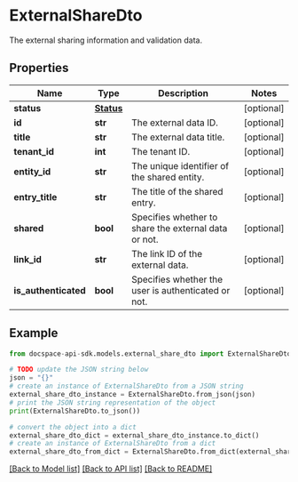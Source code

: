 # ExternalShareDto
The external sharing information and validation data.

## Properties

Name | Type | Description | Notes
------------ | ------------- | ------------- | -------------
**status** | [**Status**](Status.md) |  | [optional] 
**id** | **str** | The external data ID. | [optional] 
**title** | **str** | The external data title. | [optional] 
**tenant_id** | **int** | The tenant ID. | [optional] 
**entity_id** | **str** | The unique identifier of the shared entity. | [optional] 
**entry_title** | **str** | The title of the shared entry. | [optional] 
**shared** | **bool** | Specifies whether to share the external data or not. | [optional] 
**link_id** | **str** | The link ID of the external data. | [optional] 
**is_authenticated** | **bool** | Specifies whether the user is authenticated or not. | [optional] 

## Example

```python
from docspace-api-sdk.models.external_share_dto import ExternalShareDto

# TODO update the JSON string below
json = "{}"
# create an instance of ExternalShareDto from a JSON string
external_share_dto_instance = ExternalShareDto.from_json(json)
# print the JSON string representation of the object
print(ExternalShareDto.to_json())

# convert the object into a dict
external_share_dto_dict = external_share_dto_instance.to_dict()
# create an instance of ExternalShareDto from a dict
external_share_dto_from_dict = ExternalShareDto.from_dict(external_share_dto_dict)
```
[[Back to Model list]](../README.md#documentation-for-models) [[Back to API list]](../README.md#documentation-for-api-endpoints) [[Back to README]](../README.md)



